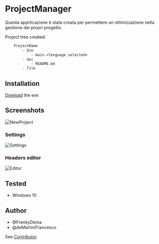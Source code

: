# ProjectManager

Questa apprlicazione é stata creata per permettere un ottimizzazione nella gestione dei propri progetto.

Project tree created:

```txt
    ProjectName
        - bin
            - main.<lenguage selected>
        - doc
            - README.md
        - file
```

## Installation

[Dowload](https://github.com/FrenkyDema/ProjectManager/releases/download/v1.1.0-alpha/ProjectManager.exe) the exe

## Screenshots

![NewProject](https://user-images.githubusercontent.com/67586090/192074385-b7027a14-310e-4c34-a0b2-4ec19e548c29.png)

### Settings

![Settings](https://user-images.githubusercontent.com/67586090/192074386-49a16659-165f-4e55-a3b7-afbe61cf20bc.png)

### Headers editor

![Editor](https://user-images.githubusercontent.com/67586090/192074383-e5e67b05-38ec-4704-8873-e3cfa959492c.png)

## Tested

- Windows 10

## Author

- @FrenkyDema
- @deMartiniFrancesco

See [Contributor](https://github.com/FrenkyDema/ProjectManager/graphs/contributors)
